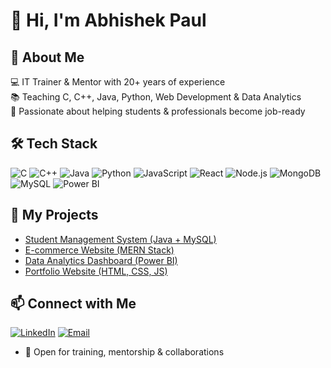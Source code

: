 # 👋 Hi, I'm Abhishek Paul  

## 🚀 About Me  
💻 IT Trainer & Mentor with 20+ years of experience  
📚 Teaching C, C++, Java, Python, Web Development & Data Analytics  
🎯 Passionate about helping students & professionals become job-ready  

## 🛠 Tech Stack  
![C](https://img.shields.io/badge/C-00599C?style=for-the-badge&logo=c&logoColor=white)  ![C++](https://img.shields.io/badge/C++-00599C?style=for-the-badge&logo=c%2B%2B&logoColor=white)  ![Java](https://img.shields.io/badge/Java-ED8B00?style=for-the-badge&logo=java&logoColor=white)  ![Python](https://img.shields.io/badge/Python-3776AB?style=for-the-badge&logo=python&logoColor=white)  ![JavaScript](https://img.shields.io/badge/JavaScript-F7DF1E?style=for-the-badge&logo=javascript&logoColor=black)  ![React](https://img.shields.io/badge/React-20232A?style=for-the-badge&logo=react&logoColor=61DAFB)  ![Node.js](https://img.shields.io/badge/Node.js-43853D?style=for-the-badge&logo=node.js&logoColor=white)  ![MongoDB](https://img.shields.io/badge/MongoDB-4EA94B?style=for-the-badge&logo=mongodb&logoColor=white)  ![MySQL](https://img.shields.io/badge/MySQL-4479A1?style=for-the-badge&logo=mysql&logoColor=white)  ![Power BI](https://img.shields.io/badge/Power%20BI-F2C811?style=for-the-badge&logo=powerbi&logoColor=black)  


## 📂 My Projects
- [Student Management System (Java + MySQL)](https://github.com/mentorabhishekpaul/student-management-swing)  
- [E-commerce Website (MERN Stack)](https://github.com/mentorabhishekpaul/mern-project)  
- [Data Analytics Dashboard (Power BI)](https://github.com/abhishekpaul/sales-dashboard)  
- [Portfolio Website (HTML, CSS, JS)](https://github.com/abhishekpaul/portfolio-site)

## 📫 Connect with Me  
[![LinkedIn](https://img.shields.io/badge/LinkedIn-0A66C2?style=for-the-badge&logo=linkedin&logoColor=white)](https://www.linkedin.com/in/abhishek-paul-93180846/)  [![Email](https://img.shields.io/badge/Email-D14836?style=for-the-badge&logo=gmail&logoColor=white)](mailto:abhishekpaul.24@gmail.com)  
- 💼 Open for training, mentorship & collaborations  
